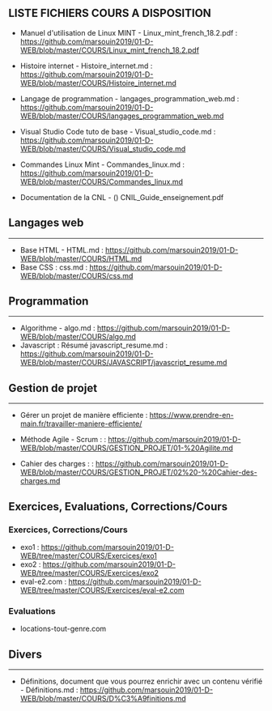 LISTE FICHIERS COURS A DISPOSITION
-----------------------------------

- Manuel d'utilisation de Linux MINT - Linux_mint_french_18.2.pdf : https://github.com/marsouin2019/01-D-WEB/blob/master/COURS/Linux_mint_french_18.2.pdf

- Histoire internet - Histoire_internet.md : https://github.com/marsouin2019/01-D-WEB/blob/master/COURS/Histoire_internet.md

- Langage de programmation - langages_programmation_web.md : https://github.com/marsouin2019/01-D-WEB/blob/master/COURS/langages_programmation_web.md

- Visual Studio Code tuto de base -  	Visual_studio_code.md : https://github.com/marsouin2019/01-D-WEB/blob/master/COURS/Visual_studio_code.md

- Commandes Linux Mint - Commandes_linux.md : https://github.com/marsouin2019/01-D-WEB/blob/master/COURS/Commandes_linux.md

- Documentation de la CNL - () CNIL_Guide_enseignement.pdf



## Langages web
------------

- Base HTML - HTML.md : https://github.com/marsouin2019/01-D-WEB/blob/master/COURS/HTML.md
- Base CSS : css.md : https://github.com/marsouin2019/01-D-WEB/blob/master/COURS/css.md

## Programmation
----------------

- Algorithme - algo.md  : https://github.com/marsouin2019/01-D-WEB/blob/master/COURS/algo.md
- Javascript : Résumé javascript_resume.md : https://github.com/marsouin2019/01-D-WEB/blob/master/COURS/JAVASCRIPT/javascript_resume.md


## Gestion de projet
-------------------

- Gérer un projet de manière efficiente  : https://www.prendre-en-main.fr/travailler-maniere-efficiente/ 

- Méthode Agile - Scrum :   : https://github.com/marsouin2019/01-D-WEB/blob/master/COURS/GESTION_PROJET/01-%20Agilite.md

- Cahier des charges : : https://github.com/marsouin2019/01-D-WEB/blob/master/COURS/GESTION_PROJET/02%20-%20Cahier-des-charges.md


## Exercices, Evaluations, Corrections/Cours


### Exercices, Corrections/Cours

- exo1 : https://github.com/marsouin2019/01-D-WEB/tree/master/COURS/Exercices/exo1
- exo2 : https://github.com/marsouin2019/01-D-WEB/tree/master/COURS/Exercices/exo2
- eval-e2.com : https://github.com/marsouin2019/01-D-WEB/tree/master/COURS/Exercices/eval-e2.com


### Evaluations

- locations-tout-genre.com



## Divers
---------

- Définitions, document que vous pourrez enrichir avec un contenu vérifié - Définitions.md : https://github.com/marsouin2019/01-D-WEB/blob/master/COURS/D%C3%A9finitions.md








